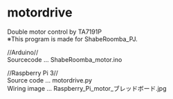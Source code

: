 # motordrive
Double motor control by TA7191P   
※This program is made for ShabeRoomba_PJ.

//Arduino//   
Sourcecode ... ShabeRoomba_motor.ino

//Raspberry Pi 3//   
Source code ... motordrive.py   
Wiring image ... Raspberry_Pi_motor_ブレッドボード.jpg
